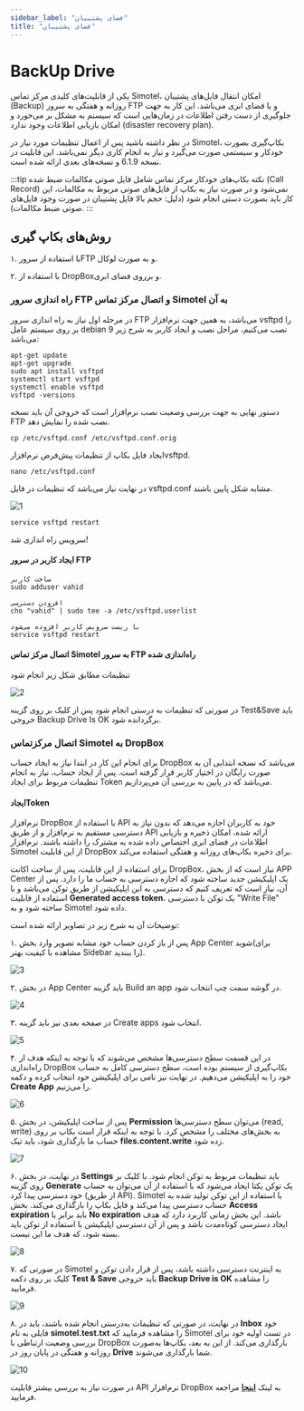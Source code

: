 ```yaml
---
sidebar_label: "فضای پشتیبان"
title: "فضای پشتیبان"
---
```



# BackUp Drive

یکی از قابلیت‌های کلیدی مرکز تماس Simotel، امکان انتقال فایل‌های پشتیبان (Backup) روزانه و هفتگی به سرور FTP و یا فضای ابری می‌باشد. این کار به جهت جلوگیری از دست رفتن اطلاعات در زمان‌هایی است که سیستم به مشکل بر می‌خورد و امکان بازیابی اطلاعات وجود ندارد (disaster recovery plan).

در نظر داشته باشید پس از اعمال تنظیمات مورد نیاز در Simotel، بکاپ‌گیری بصورت خودکار و سیستمی صورت می‌گیرد و نیاز به انجام کاری دیگر نمی‌باشد. این قابلیت در نسخه 6.1.9 و نسخه‌های بعدی ارائه شده است.

:::tip نکته
بکاپ‌های خودکار مرکز تماس شامل فایل صوتی مکالمات ضبط شده (Call Record) نمی‌شود و در صورت نیاز به بکاپ از فایل‌های صوتی مربوط به مکالمات، این کار باید بصورت دستی انجام شود (دلیل: حجم بالا فایل پشتیبان در صورت وجود فایل‌های صوتی ضبط مکالمات).
:::

## روش‌های بکاپ گیری

۱.	با استفاده از سرورFTP و به صورت لوکال.

۲.	با استفاده از  DropBoxو بر‌روی فضای ابری.

### راه اندازی سرور FTP و اتصال مرکز تماس Simotel به آن

در مرحله اول نیاز به راه اندازی سرور FTP می‌باشد، به همین جهت نرم‌افزار vsftpd را بر روی سیستم عامل debian 9 نصب می‌کنیم، مراحل نصب و ایجاد کاربر به شرح زیر می‌باشد:

```shell
apt-get update
apt-get upgrade
sudo apt install vsftpd
systemctl start vsftpd
systemctl enable vsftpd
vsftpd -versions

```
دستور نهایی به جهت بررسی وضعیت نصب نرم‌افزار است که خروجی آن باید نسخه FTP نصب شده را نمایش دهد.


```shell
cp /etc/vsftpd.conf /etc/vsftpd.conf.orig

```
ایجاد فایل بکاپ از تنظیمات پیش‌فرض نرم‌افزارvsftpd.


```shell
nano /etc/vsftpd.conf

```

در نهایت نیاز می‌باشد که تنظیمات در فایل vsftpd.conf مشابه شکل پایین باشند.

![1](/img/simotel/backup_ftp_dropbox/1.png)


```shell
service vsftpd restart

```
سرویس راه اندازی شد!


#### ایجاد کاربر در سرور FTP

```shell
ساخت کاربر 
sudo adduser vahid

افزودن دسترسی 
cho "vahid" | sudo tee -a /etc/vsftpd.userlist

با ریست سرویس کاربر افزوده می‌شود
service vsftpd restart

```

#### اتصال مرکز تماس Simotel به سرور FTP راه‌اندازی شده

تنظیمات مطابق شکل زیر انجام شود

![2](/img/simotel/backup_ftp_dropbox/2.png)

در صورتی که تنظیمات به درستی انجام شود پس از کلیک بر روی گزینه Test&Save باید خروجی Backup Drive Is OK برگردانده شود.


### اتصال مرکزتماس Simotel به DropBox

برای انجام این کار در ابتدا نیاز به ایجاد حساب DropBox می‌باشد که نسخه ابتدایی آن به صورت رایگان در اختیار کاربر قرار گرفته است. پس از ایجاد حساب، نیاز به انجام تنظیمات مربوط برای ایجاد Token می‌باشد که در پایین به بررسی آن می‌پردازیم.

#### ایجادToken

نرم‌افزار DropBox با استفاده از API خود به کاربران اجازه می‌دهد که بدون نیاز به دسترسی مستقیم به نرم‌افزار و از طریق API ارائه شده، امکان ذخیره و بازیابی اطلاعات در فضای ابری اختصاص داده شده به مشترک را داشته باشند. نرم‌افزار Simotel از این قابلیت DropBox برای ذخیره بکاپ‌های روزانه و هفتگی استفاده می‌کند.

برای استفاده از این قابلیت، پس از ساخت اکانت DropBox، نیاز است که از بخش APP Center یک اپلیکیشن جدید ساخته شود که اجازه دسترسی به حساب ما را دارد. پس از آن، نیاز است که تعریف کنیم که دسترسی به این اپلیکیشن از طریق توکن می‌باشد و با استفاده از قابلیت **Generated access token**، یک توکن با دسترسی "Write File" ساخته شود و به Simotel داده شود.

توضیحات آن به شرح زیر در تصاویر ارائه شده است:

۱. پس از باز کردن حساب خود مشابه تصویر وارد بخش App Center شوید(برای مشاهده با کیفیت بهتر Sidebar را ببندید).

![3](/img/simotel/backup_ftp_dropbox/3.png)




۲. در بخش App Center باید گزینه Build an app در گوشه سمت چپ انتخاب شود.

![4](/img/simotel/backup_ftp_dropbox/4.png)




۳. در صفحه بعدی نیز باید گزینه Create apps انتخاب شود.

![5](/img/simotel/backup_ftp_dropbox/5.png)



۴. در این قسمت سطح دسترسی‌ها مشخص می‌شوند که با توجه به اینکه هدف از راه‌اندازی DropBox بکاپ‌گیری از سیستم بوده است، سطح دسترسی کامل به حساب خود را به اپلیکیشن می‌دهیم. در نهایت نیز نامی برای اپلیکیشن خود انتخاب کرده و دکمه **Create App** را می‌زنیم.

![6](/img/simotel/backup_ftp_dropbox/6.png)



۵. پس از ساخت اپلیکیشن، در بخش **Permission** می‌توان سطح دسترسی‌ها (read, write) به بخش‌های مختلف را مشخص کرد. با توجه به اینکه قرار است بکاپ بر روی حساب ما بارگذاری شود، باید تیک **files.content.write** زده شود.

![7](/img/simotel/backup_ftp_dropbox/7.png)



۶. در نهایت، در بخش **Settings** باید تنظیمات مربوط به توکن انجام شود. با کلیک بر روی گزینه **Generate** یک توکن یکتا ایجاد می‌شود که با استفاده از آن می‌توان به حساب خود دسترسی پیدا کرد (از طریق API). Simotel با استفاده از این توکن تولید شده به حساب دسترسی پیدا می‌کند و فایل بکاپ را بارگذاری می‌کند. بخش **Access expiration** باید برابر با **No expiration** باشد. این بخش زمانی کاربرد دارد که هدف ایجاد دسترسی کوتاه‌مدت باشد و پس از آن دسترسی اپلیکیشن با استفاده از توکن باید بسته شود، که هدف ما این نیست.

![8](/img/simotel/backup_ftp_dropbox/8.png)


۷. در صورتی که Simotel به اینترنت دسترسی داشته باشد، پس از قرار دادن توکن و کلیک بر روی دکمه **Test & Save** باید خروجی **Backup Drive is OK** را مشاهده فرمایید.

![9](/img/simotel/backup_ftp_dropbox/9.png)




۸. در نهایت، در صورتی که تنظیمات به‌درستی انجام شده باشند، باید در **Inbox** خود فایلی به نام **simotel.test.txt** را مشاهده فرمایید که Simotel در تست اولیه خود برای بررسی وضعیت ارتباطی با DropBox بارگذاری می‌کند. از این به بعد، بکاپ‌ها به‌صورت روزانه و هفتگی در پایان روز در **Drive** شما بارگذاری می‌شوند.

![10](/img/simotel/backup_ftp_dropbox/10.png)



در صورت نیاز به بررسی بیشتر قابلیت API نرم‌افزار DropBox به لینک **[اینجا](https://www.youtube.com/watch?v=FMOXbmoAG8I)** مراجعه فرمایید.